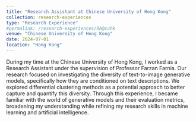 ```yaml
---
title: "Research Assistant at Chinese University of Hong Kong"
collection: research-experiences
type: "Research Experience"
#permalink: /research-experiences/RA@cuhk
venue: "Chinese University of Hong Kong"
date: 2024-07-01
location: "Hong Kong"
---
```

During my time at the Chinese University of Hong Kong, I worked as a Research Assistant under the supervision of Professor Farzan Farnia. Our research focused on investigating the diversity of text-to-image generative models, specifically how they are conditioned on text descriptions. We explored differential clustering methods as a potential approach to better capture and quantify this diversity. Through this experience, I became familiar with the world of generative models and their evaluation metrics, broadening my understanding while refining my research skills in machine learning and artificial intelligence.